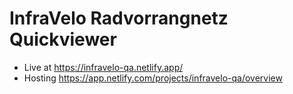 # InfraVelo Radvorrangnetz Quickviewer

- Live at https://infravelo-qa.netlify.app/
- Hosting https://app.netlify.com/projects/infravelo-qa/overview

